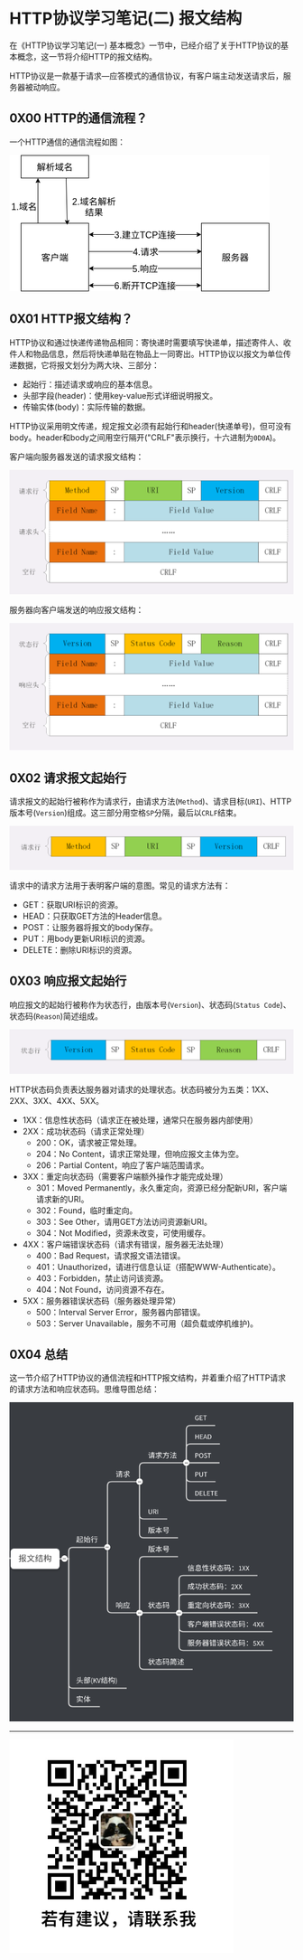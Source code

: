 # HTTP协议学习笔记(二) 报文结构

在《HTTP协议学习笔记(一) 基本概念》一节中，已经介绍了关于HTTP协议的基本概念，这一节将介绍HTTP的报文结构。

HTTP协议是一款基于请求—应答模式的通信协议，有客户端主动发送请求后，服务器被动响应。

## 0X00 HTTP的通信流程？

一个HTTP通信的通信流程如图：

![](raws/基本结构/HTTP通信流程.png)

## 0X01 HTTP报文结构？

HTTP协议和通过快递传递物品相同：寄快递时需要填写快递单，描述寄件人、收件人和物品信息，然后将快递单贴在物品上一同寄出。HTTP协议以报文为单位传递数据，它将报文划分为两大块、三部分：

- 起始行：描述请求或响应的基本信息。
- 头部字段(header)：使用key-value形式详细说明报文。
- 传输实体(body)：实际传输的数据。

HTTP协议采用明文传递，规定报文必须有起始行和header(快递单号)，但可没有body。header和body之间用空行隔开("CRLF"表示换行，十六进制为`0D0A`)。

客户端向服务器发送的请求报文结构：

![](raws/基本结构/HTTP请求报文结构.png)

服务器向客户端发送的响应报文结构：

![](raws/基本结构/响应报文头部结构.png)

## 0X02 请求报文起始行

请求报文的起始行被称作为请求行，由请求方法(`Method`)、请求目标(`URI`)、HTTP版本号(`Version`)组成。这三部分用空格`SP`分隔，最后以`CRLF`结束。

![](raws/基本结构/请求行结构.png)

请求中的请求方法用于表明客户端的意图。常见的请求方法有：

- GET：获取URI标识的资源。
- HEAD：只获取GET方法的Header信息。
- POST：让服务器将报文的body保存。
- PUT：用body更新URI标识的资源。
- DELETE：删除URI标识的资源。

## 0X03 响应报文起始行

响应报文的起始行被称作为状态行，由版本号(`Version`)、状态码(`Status Code`)、状态码(`Reason`)简述组成。

![](raws/基本结构/状态行结构.png)

HTTP状态码负责表达服务器对请求的处理状态。状态码被分为五类：1XX、2XX、3XX、4XX、5XX。

- 1XX：信息性状态码（请求正在被处理，通常只在服务器内部使用）
- 2XX：成功状态码（请求正常处理）
  - 200：OK，请求被正常处理。
  - 204：No Content，请求正常处理，但响应报文主体为空。
  - 206：Partial Content，响应了客户端范围请求。
- 3XX：重定向状态码（需要客户端额外操作才能完成处理）
  - 301：Moved Permanently，永久重定向，资源已经分配新URI，客户端请求新的URI。
  - 302：Found，临时重定向。
  - 303：See Other，请用GET方法访问资源新URI。
  - 304：Not Modified，资源未改变，可使用缓存。
- 4XX：客户端错误状态码（请求有错误，服务器无法处理）
  - 400：Bad Request，请求报文语法错误。
  - 401：Unauthorized，请进行信息认证（搭配WWW-Authenticate）。
  - 403：Forbidden，禁止访问该资源。
  - 404：Not Found，访问资源不存在。
- 5XX：服务器错误状态码（服务器处理异常）
  - 500：Interval Server Error，服务器内部错误。
  - 503：Server Unavailable，服务不可用（超负载或停机维护)。

## 0X04 总结

这一节介绍了HTTP协议的通信流程和HTTP报文结构，并着重介绍了HTTP请求的请求方法和响应状态码。思维导图总结：

![](raws/基本结构/HTTP报文结构知识图谱.png)

----

![微信号](../../公共图片/微信号.png)

